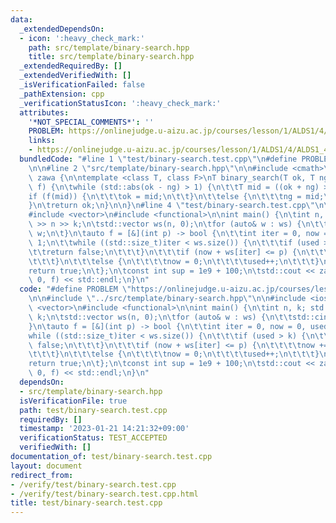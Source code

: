 ```yaml
---
data:
  _extendedDependsOn:
  - icon: ':heavy_check_mark:'
    path: src/template/binary-search.hpp
    title: src/template/binary-search.hpp
  _extendedRequiredBy: []
  _extendedVerifiedWith: []
  _isVerificationFailed: false
  _pathExtension: cpp
  _verificationStatusIcon: ':heavy_check_mark:'
  attributes:
    '*NOT_SPECIAL_COMMENTS*': ''
    PROBLEM: https://onlinejudge.u-aizu.ac.jp/courses/lesson/1/ALDS1/4/ALDS1_4_D
    links:
    - https://onlinejudge.u-aizu.ac.jp/courses/lesson/1/ALDS1/4/ALDS1_4_D
  bundledCode: "#line 1 \"test/binary-search.test.cpp\"\n#define PROBLEM \"https://onlinejudge.u-aizu.ac.jp/courses/lesson/1/ALDS1/4/ALDS1_4_D\"\
    \n\n#line 2 \"src/template/binary-search.hpp\"\n\n#include <cmath>\n\nnamespace\
    \ zawa {\n\ntemplate <class T, class F>\nT binary_search(T ok, T ng, const F&\
    \ f) {\n\twhile (std::abs(ok - ng) > 1) {\n\t\tT mid = ((ok + ng) >> 1);\n\t\t\
    if (f(mid)) {\n\t\t\tok = mid;\n\t\t}\n\t\telse {\n\t\t\tng = mid;\n\t\t}\n\t\
    }\n\treturn ok;\n}\n\n}\n#line 4 \"test/binary-search.test.cpp\"\n\n#include <iostream>\n\
    #include <vector>\n#include <functional>\n\nint main() {\n\tint n, k; std::cin\
    \ >> n >> k;\n\tstd::vector ws(n, 0);\n\tfor (auto& w : ws) {\n\t\tstd::cin >>\
    \ w;\n\t}\n\tauto f = [&](int p) -> bool {\n\t\tint iter = 0, now = 0, used =\
    \ 1;\n\t\twhile ((std::size_t)iter < ws.size()) {\n\t\t\tif (used > k) {\n\t\t\
    \t\treturn false;\n\t\t\t}\n\t\t\tif (now + ws[iter] <= p) {\n\t\t\t\tnow += ws[iter++];\n\
    \t\t\t}\n\t\t\telse {\n\t\t\t\tnow = 0;\n\t\t\t\tused++;\n\t\t\t}\n\t\t}\n\t\t\
    return true;\n\t};\n\tconst int sup = 1e9 + 100;\n\tstd::cout << zawa::binary_search(sup,\
    \ 0, f) << std::endl;\n}\n"
  code: "#define PROBLEM \"https://onlinejudge.u-aizu.ac.jp/courses/lesson/1/ALDS1/4/ALDS1_4_D\"\
    \n\n#include \"../src/template/binary-search.hpp\"\n\n#include <iostream>\n#include\
    \ <vector>\n#include <functional>\n\nint main() {\n\tint n, k; std::cin >> n >>\
    \ k;\n\tstd::vector ws(n, 0);\n\tfor (auto& w : ws) {\n\t\tstd::cin >> w;\n\t\
    }\n\tauto f = [&](int p) -> bool {\n\t\tint iter = 0, now = 0, used = 1;\n\t\t\
    while ((std::size_t)iter < ws.size()) {\n\t\t\tif (used > k) {\n\t\t\t\treturn\
    \ false;\n\t\t\t}\n\t\t\tif (now + ws[iter] <= p) {\n\t\t\t\tnow += ws[iter++];\n\
    \t\t\t}\n\t\t\telse {\n\t\t\t\tnow = 0;\n\t\t\t\tused++;\n\t\t\t}\n\t\t}\n\t\t\
    return true;\n\t};\n\tconst int sup = 1e9 + 100;\n\tstd::cout << zawa::binary_search(sup,\
    \ 0, f) << std::endl;\n}\n"
  dependsOn:
  - src/template/binary-search.hpp
  isVerificationFile: true
  path: test/binary-search.test.cpp
  requiredBy: []
  timestamp: '2023-01-21 14:21:32+09:00'
  verificationStatus: TEST_ACCEPTED
  verifiedWith: []
documentation_of: test/binary-search.test.cpp
layout: document
redirect_from:
- /verify/test/binary-search.test.cpp
- /verify/test/binary-search.test.cpp.html
title: test/binary-search.test.cpp
---
```

